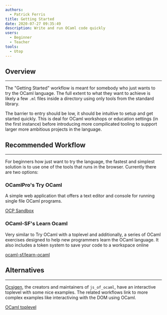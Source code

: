 ```yaml
---
authors:
  - Patrick Ferris
title: Getting Started
date: 2020-07-27 09:35:49
description: Write and run OCaml code quickly
users: 
  - Beginner
  - Teacher
tools:
  - Utop
---
```


## Overview

---

The "Getting Started" workflow is meant for somebody who just wants to try the OCaml language. The full extent to what they want to achieve is likely a few `.ml` files inside a directory using only tools from the standard library. 

The barrier to entry should be low, it should be intuitive to setup and get started quickly. This is deal for OCaml workshops or education settings (in the first instance) before introducing more compilicated tooling to support larger more ambitious projects in the language. 

## Recommended Workflow

---

For beginners how just want to try the language, the fastest and simplest solution is to use one of the tools that runs in the browser. Currently there are two options: 

### OCamlPro's Try OCaml

A simple web application that offers a text editor and console for running single file OCaml programs. 

[OCP Sandbox](https://try.ocamlpro.com/)

### OCaml-SF's Learn Ocaml

Very similar to Try OCaml with a toplevel and additionally, a series of OCaml exercises designed to help new programmers learn the OCaml language. It also includes a token system to save your code to a workspace online

[ocaml-sf/learn-ocaml](https://github.com/ocaml-sf/learn-ocaml)

## Alternatives

---

[Ocsigen](https://ocsigen.org/home/intro.html), the creators and maintainers of `js_of_ocaml`, have an interactive toplevel with some nice examples. The related workflows link to more complex examples like interactiving with the DOM using OCaml. 

[OCaml toplevel](https://ocsigen.org/js_of_ocaml/3.6.0/manual/files/toplevel/index.html)